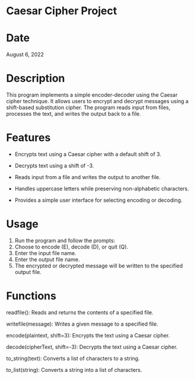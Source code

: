 # Caesar Cipher Project


# Date
August 6, 2022

# Description
This program implements a simple encoder-decoder using the Caesar cipher technique. It allows users to encrypt and decrypt messages using a shift-based substitution cipher. The program reads input from files, processes the text, and writes the output back to a file.

# Features
- Encrypts text using a Caesar cipher with a default shift of 3.

- Decrypts text using a shift of -3.

- Reads input from a file and writes the output to another file.

- Handles uppercase letters while preserving non-alphabetic characters.
 
- Provides a simple user interface for selecting encoding or decoding.

# Usage

1. Run the program and follow the prompts:
2. Choose to encode (E), decode (D), or quit (Q).
3. Enter the input file name.
4. Enter the output file name.
5. The encrypted or decrypted message will be written to the specified output file.

# Functions

readfile(): Reads and returns the contents of a specified file.

writefile(message): Writes a given message to a specified file.

encode(plaintext, shift=3): Encrypts the text using a Caesar cipher.

decode(cipherText, shift=-3): Decrypts the text using a Caesar cipher.

to_string(text): Converts a list of characters to a string.

to_list(string): Converts a string into a list of characters.


